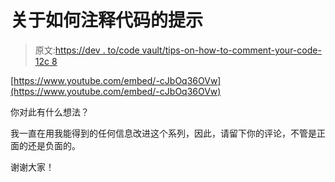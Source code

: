 # 关于如何注释代码的提示

> 原文:[https://dev . to/code vault/tips-on-how-to-comment-your-code-12c 8](https://dev.to/codevault/tips-on-how-to-comment-your-code-12c8)

[https://www.youtube.com/embed/-cJbOq36OVw](https://www.youtube.com/embed/-cJbOq36OVw)

你对此有什么想法？

我一直在用我能得到的任何信息改进这个系列，因此，请留下你的评论，不管是正面的还是负面的。

谢谢大家！